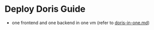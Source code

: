 # Deploy Doris Guide

- one frontend and one backend in one vm (refer to [doris-in-one.md](./doris-in-one/doris-in-one.md))